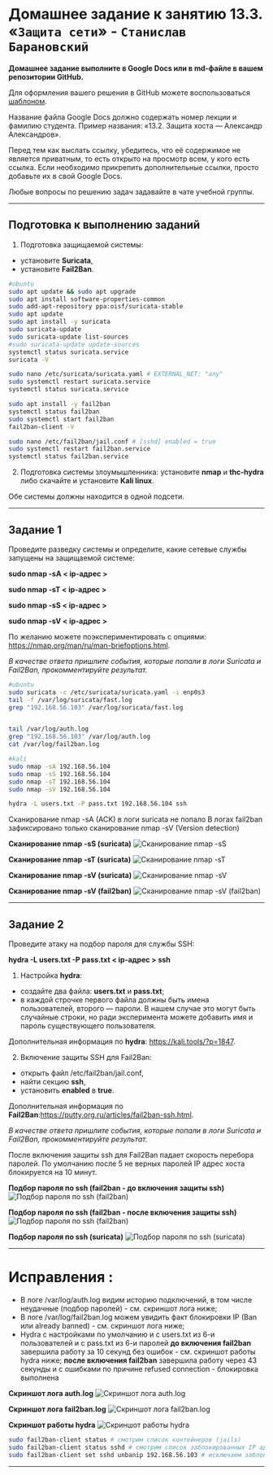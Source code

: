 # Домашнее задание к занятию 13.3. «`Защита сети`» - `Станислав Барановский`

**Домашнее задание выполните в Google Docs или в md-файле в вашем репозитории GitHub.** 

Для оформления вашего решения в GitHub можете воспользоваться [шаблоном](https://github.com/netology-code/sys-pattern-homework).

Название файла Google Docs должно содержать номер лекции и фамилию студента. Пример названия: «13.2. Защита хоста — Александр Александров».

Перед тем как выслать ссылку, убедитесь, что её содержимое не является приватным, то есть открыто на просмотр всем, у кого есть ссылка. Если необходимо прикрепить дополнительные ссылки, просто добавьте их в свой Google Docs.

Любые вопросы по решению задач задавайте в чате учебной группы.

------

## Подготовка к выполнению заданий

1. Подготовка защищаемой системы:

- установите **Suricata**,
- установите **Fail2Ban**.

```bash
#ubuntu
sudo apt update && sudo apt upgrade
sudo apt install software-properties-common
sudo add-apt-repository ppa:oisf/suricata-stable
sudo apt update
sudo apt install -y suricata
sudo suricata-update
sudo suricata-update list-sources
#sudo suricata-update update-sources
systemctl status suricata.service
suricata -V

sudo nano /etc/suricata/suricata.yaml # EXTERNAL_NET: "any"
sudo systemctl restart suricata.service
systemctl status suricata.service

sudo apt install -y fail2ban
systemctl status fail2ban
sudo systemctl start fail2ban
fail2ban-client -V

sudo nano /etc/fail2ban/jail.conf # [sshd] enabled = true
sudo systemctl restart fail2ban.service
systemctl status fail2ban.service
```

2. Подготовка системы злоумышленника: установите **nmap** и **thc-hydra** либо скачайте и установите **Kali linux**.

Обе системы должны находится в одной подсети.

------

## Задание 1

Проведите разведку системы и определите, какие сетевые службы запущены на защищаемой системе:

**sudo nmap -sA < ip-адрес >**

**sudo nmap -sT < ip-адрес >**

**sudo nmap -sS < ip-адрес >**

**sudo nmap -sV < ip-адрес >**

По желанию можете поэкспериментировать с опциями: https://nmap.org/man/ru/man-briefoptions.html.


*В качестве ответа пришлите события, которые попали в логи Suricata и Fail2Ban, прокомментируйте результат.*



```bash
#ubuntu
sudo suricata -c /etc/suricata/suricata.yaml -i enp0s3
tail -f /var/log/suricata/fast.log
grep "192.168.56.103" /var/log/suricata/fast.log


tail /var/log/auth.log
grep "192.168.56.103" /var/log/auth.log
cat /var/log/fail2ban.log

#kali
sudo nmap -sA 192.168.56.104
sudo nmap -sS 192.168.56.104
sudo nmap -sT 192.168.56.104
sudo nmap -sV 192.168.56.104

hydra -L users.txt -P pass.txt 192.168.56.104 ssh
```
Сканирование nmap -sA (ACK) в логи suricata не попало
В логах fail2ban зафиксировано только сканирование nmap -sV (Version detection)

**Сканирование nmap -sS (suricata)**
![Сканирование nmap -sS](https://github.com/StanislavBaranovskii/13-3-hw/blob/main/img/13-3-1-nmap-sS.png "Сканирование nmap -sS")

**Сканирование nmap -sT (suricata)**
![Сканирование nmap -sT](https://github.com/StanislavBaranovskii/13-3-hw/blob/main/img/13-3-1-nmap-sT.png "Сканирование nmap -sT")

**Сканирование nmap -sV (suricata)**
![Сканирование nmap -sV](https://github.com/StanislavBaranovskii/13-3-hw/blob/main/img/13-3-1-nmap-sV.png "Сканирование nmap -sV")

**Сканирование nmap -sV (fail2ban)**
![Сканирование nmap -sV (fail2ban)](https://github.com/StanislavBaranovskii/13-3-hw/blob/main/img/13-3-2-nmap-sV-fail2ban-log.png "Сканирование nmap -sV (fail2ban)")

------

## Задание 2

Проведите атаку на подбор пароля для службы SSH:

**hydra -L users.txt -P pass.txt < ip-адрес > ssh**

1. Настройка **hydra**: 
 
 - создайте два файла: **users.txt** и **pass.txt**;
 - в каждой строчке первого файла должны быть имена пользователей, второго — пароли. В нашем случае это могут быть случайные строки, но ради эксперимента можете добавить имя и пароль существующего пользователя.

Дополнительная информация по **hydra**: https://kali.tools/?p=1847.

2. Включение защиты SSH для Fail2Ban:

-  открыть файл /etc/fail2ban/jail.conf,
-  найти секцию **ssh**,
-  установить **enabled**  в **true**.

Дополнительная информация по **Fail2Ban**:https://putty.org.ru/articles/fail2ban-ssh.html.

*В качестве ответа пришлите события, которые попали в логи Suricata и Fail2Ban, прокомментируйте результат.*


После включения защиты ssh для Fail2Ban падает скорость перебора паролей. По умолчанию после 5 не верных паролей IP адрес хоста блокируется на 10 минут.

**Подбор пароля по ssh (fail2ban - до включения защиты ssh)**
![Подбор пароля по ssh (fail2ban)](https://github.com/StanislavBaranovskii/13-3-hw/blob/main/img/13-3-2-hydra-fail2ban-off.png "Подбор пароля по ssh (fail2ban - до включения защиты ssh)")

**Подбор пароля по ssh (fail2ban - после включения защиты ssh)**
![Подбор пароля по ssh (fail2ban)](https://github.com/StanislavBaranovskii/13-3-hw/blob/main/img/13-3-2-hydra-fail2ban-on.png "Подбор пароля по ssh (fail2ban - полсе включения защиты ssh)")

**Подбор пароля по ssh (suricata)**
![Подбор пароля по ssh (suricata)](https://github.com/StanislavBaranovskii/13-3-hw/blob/main/img/13-3-2-hydra-suricata.png "Подбор пароля по ssh (suricata)")

---
# Исправления :

- В логе /var/log/auth.log видим историю подключений, в том числе неудачные (подбор паролей) - см. скриншот лога ниже;
- В логе /var/log/fail2ban.log можем увидить факт блокировки IP (Ban или already banned) - см. скриншот лога ниже;
- Hydra с настройками по умолчанию и с users.txt из 6-и пользователей и с pass.txt из 6-и паролей
**до включения fail2ban** завершила работу за 10 секунд без ошибок - см. скриншот работы hydra ниже;
**после включения fail2ban** завершила работу через 43 секунды и с ошибками по причине refused connection - блокировка выполнена 

**Скриншот лога auth.log**
![Скриншот лога auth.log](https://github.com/StanislavBaranovskii/13-3-hw/blob/main/img/13-3-2-auth.log.png "Скриншот лога auth.log")

**Скриншот лога fail2ban.log**
![Скриншот лога fail2ban.log](https://github.com/StanislavBaranovskii/13-3-hw/blob/main/img/13-3-2-fail2ban.log.png "Скриншот лога fail2ban.log")

**Скриншот работы hydra**
![Скриншот работы hydra](https://github.com/StanislavBaranovskii/13-3-hw/blob/main/img/13-3-2-Hydra.png "Скриншот работы hydra")

```bash
sudo fail2ban-client status # смотрим список контейнеров (jails)
sudo fail2ban-client status sshd # смотрим список заблокированных IP адресов по ssh
sudo fail2ban-client set sshd unbanip 192.168.56.103 # исключаем заблокированный IP
```

------
